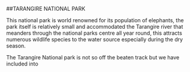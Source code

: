 ##TARANGIRE NATIONAL PARK
 
This national park is world renowned for its population of elephants, the park itself is relatively small and accommodated the Tarangire river that meanders through the national parks centre all year round, this attracts numerous wildlife species to the water source especially during the dry season.
 
The Tarangire National park is not so off the beaten track but we have included into 
